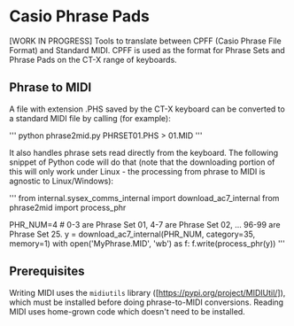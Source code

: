 # Casio Phrase Pads
[WORK IN PROGRESS] Tools to translate between CPFF (Casio Phrase File Format) and Standard MIDI. CPFF is used as the format for Phrase Sets and Phrase Pads on the CT-X range of keyboards.

## Phrase to MIDI
A file with extension .PHS saved by the CT-X keyboard can be converted to a standard MIDI file by calling (for example):

'''
python phrase2mid.py PHRSET01.PHS > 01.MID
'''

It also handles phrase sets read directly from the keyboard. The following snippet of Python code will do that (note that the downloading portion of this will only work under Linux - the processing from phrase to MIDI is agnostic to Linux/Windows):

'''
from internal.sysex_comms_internal import download_ac7_internal
from phrase2mid import process_phr

PHR_NUM=4 # 0-3 are Phrase Set 01, 4-7 are Phrase Set 02, ... 96-99 are Phrase Set 25.
y = download_ac7_internal(PHR_NUM, category=35, memory=1)
with open('MyPhrase.MID', 'wb') as f:
  f.write(process_phr(y))
'''

## Prerequisites
Writing MIDI uses the `midiutils` library ([https://pypi.org/project/MIDIUtil/]), which must be installed before doing phrase-to-MIDI conversions. Reading
MIDI uses home-grown code which doesn't need to be installed.

